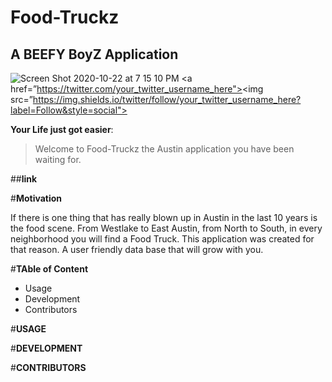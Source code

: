# Food-Truckz
## A BEEFY BoyZ Application
![Screen Shot 2020-10-22 at 7 15 10 PM](https://user-images.githubusercontent.com/60681276/97395198-643e9380-18b2-11eb-97d8-44cadbedf35f.png)
<a href=”https://twitter.com/your_twitter_username_here"><img src=”https://img.shields.io/twitter/follow/your_twitter_username_here?label=Follow&style=social"></a>


**Your Life just got easier**:
> Welcome to Food-Truckz 
>the Austin application you have been waiting for.

##**link**

#**Motivation**

If there is one thing that has really blown up in Austin in the last 10 years is the food scene. From Westlake to East Austin, from North to South, in every neighborhood you will find a Food Truck. This application was created for that reason. A user friendly data base that will grow with you.  

#**TAble of Content**

* Usage
* Development
* Contributors


#**USAGE**




#**DEVELOPMENT**




#**CONTRIBUTORS**





